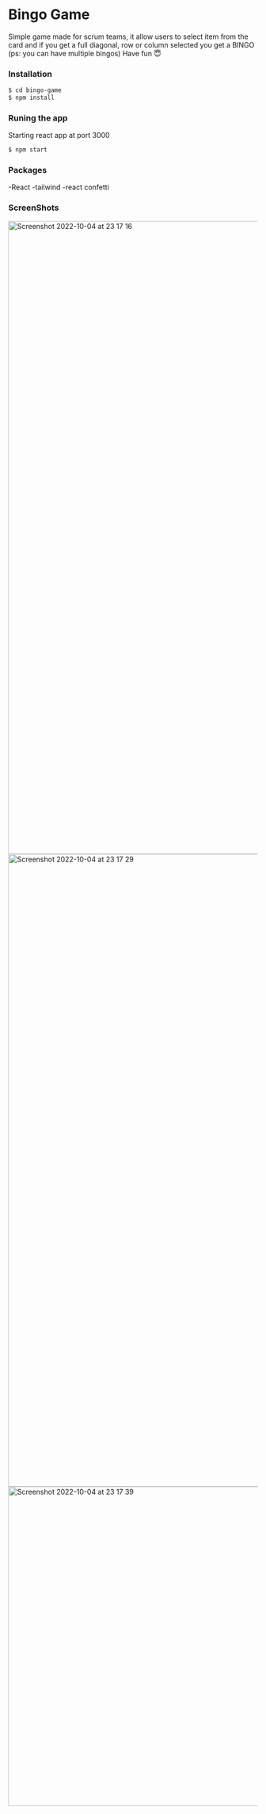 # Bingo Game

Simple game made for scrum teams, it allow users to select item from the card and if you get a full diagonal, row or column selected you get a BINGO
(ps: you can have multiple bingos)
Have fun 😇

### Installation

```sh
$ cd bingo-game
$ npm install
```
### Runing the app
Starting react app at port 3000
```sh
$ npm start
```

### Packages
-React
-tailwind
-react confetti

### ScreenShots

<img width="1278" alt="Screenshot 2022-10-04 at 23 17 16" src="https://user-images.githubusercontent.com/36156046/193933546-707a7d48-e61c-4692-9dde-39b39f65f6e0.png">
<img width="1277" alt="Screenshot 2022-10-04 at 23 17 29" src="https://user-images.githubusercontent.com/36156046/193933558-4e02272f-1e30-4ba7-9f57-1fcd3017fb8f.png">
<img width="645" alt="Screenshot 2022-10-04 at 23 17 39" src="https://user-images.githubusercontent.com/36156046/193933565-715fe737-9a4c-4f5d-b708-272d73144e91.png">
